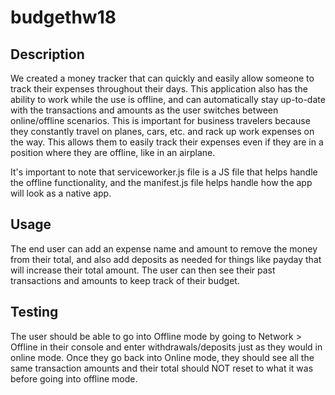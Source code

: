 # budgethw18

## Description

We created a money tracker that can quickly and easily allow someone to track their expenses throughout their days. This application also has the ability to work while the use is offline, and can automatically stay up-to-date with the transactions and amounts as the user switches between online/offline scenarios. This is important for business travelers because they constantly travel on planes, cars, etc. and rack up work expenses on the way. This allows them to easily track their expenses even if they are in a position where they are offline, like in an airplane.

It's important to note that serviceworker.js file is a JS file that helps handle the offline functionality, and the manifest.js file helps handle how the app will look as a native app. 

## Usage

The end user can add an expense name and amount to remove the money from their total, and also add deposits as needed for things like payday that will increase their total amount. The user can then see their past transactions and amounts to keep track of their budget.

## Testing

The user should be able to go into Offline mode by going to Network > Offline in their console and enter withdrawals/deposits just as they would in online mode. Once they go back into Online mode, they should see all the same transaction amounts and their total should NOT reset to what it was before going into offline mode.